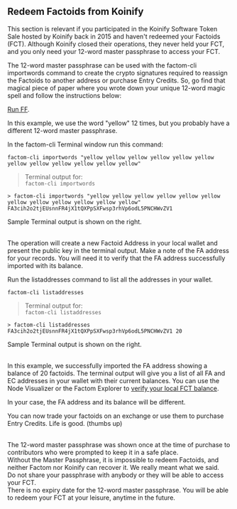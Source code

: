 ## Redeem Factoids from Koinify
This section is relevant if you participated in the Koinify Software Token Sale hosted by Koinify back in 2015 and haven't redeemed your Factoids (FCT). Although Koinify closed their operations, they never held your FCT, and you only need your 12-word master passphrase to access your FCT.

The 12-word master passphrase can be used with the factom-cli importwords command to create the crypto signatures required to reassign the Factoids to another address or purchase Entry Credits. So, go find that magical piece of paper where you wrote down your unique 12-word magic spell and follow the instructions below:

[Run FF](#run-factom-federation).

In this example, we use the word "yellow" 12 times, but you probably have a different 12-word master passphrase.

In the factom-cli Terminal window run this command:

`factom-cli importwords "yellow yellow yellow yellow yellow yellow yellow yellow yellow yellow yellow yellow"`

> Terminal output for:<br>
> `factom-cli importwords`

```shell
> factom-cli importwords "yellow yellow yellow yellow yellow yellow yellow yellow yellow yellow yellow yellow"
FA3cih2o2tjEUsnnFR4jX1tQXPpSXFwsp3rhVp6odL5PNCHWvZV1
```

Sample Terminal output is shown on the right.
<br>
<br>

The operation will create a new Factoid Address in your local wallet and present the public key in the terminal output. 
Make a note of the FA address for your records. You will need it to verify that the FA address successfully imported with its balance.

Run the listaddresses command to list all the addresses in your wallet.

`factom-cli listaddresses`

> Terminal output for:<br>
> `factom-cli listaddresses`

```shell
> factom-cli listaddresses
FA3cih2o2tjEUsnnFR4jX1tQXPpSXFwsp3rhVp6odL5PNCHWvZV1 20
```
Sample Terminal output is shown on the right.
<br>
<br>

In this example, we successfully imported the FA address showing a balance of 20 factoids. The terminal output will give you a list of all FA and EC addresses in your wallet with their current balances. You can use the Node Visualizer or the Factom Explorer to [verify your local FCT balance](#verify-fct-and-ec-balances).

<aside class="notice">
In your case, the FA address and its balance will be different. 
</aside>

You can now trade your factoids on an exchange or use them to purchase Entry Credits. Life is good. (thumbs up)

<aside class="warning"><br>
The 12-word master passphrase was shown once at the time of purchase to contributors who were prompted to keep it in a safe place.
<br>
Without the Master Passphrase, it is impossible to redeem Factoids, and neither Factom nor Koinify can recover it. We really meant what we said.
<br>
Do not share your passphrase with anybody or they will be able to access your FCT.
<br>
There is no expiry date for the 12-word master passphrase. You will be able to redeem your FCT at your leisure, anytime in the future.
</aside>
